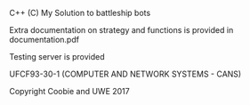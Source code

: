 C++ (C) My Solution to battleship bots

Extra documentation on strategy and functions is provided in documentation.pdf

Testing server is provided

UFCF93-30-1 (COMPUTER AND NETWORK SYSTEMS - CANS)

Copyright Coobie and UWE 2017
